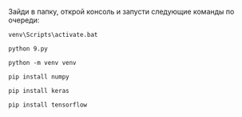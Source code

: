 Зайди в папку, открой консоль и запусти следующие команды по очереди: 
```
venv\Scripts\activate.bat
```
```
python 9.py
```

```
python -m venv venv
```

```
pip install numpy
```

```
pip install keras
```

```
pip install tensorflow
```